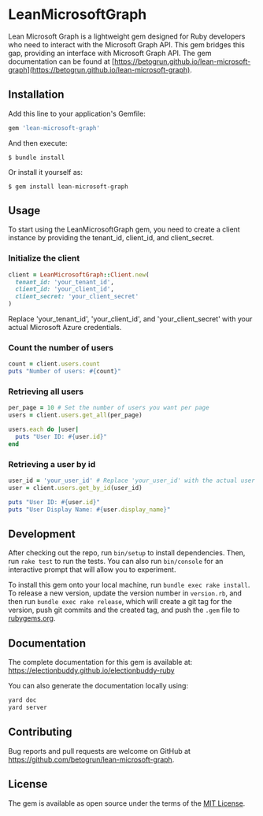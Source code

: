 # LeanMicrosoftGraph

Lean Microsoft Graph is a lightweight gem designed for Ruby developers who need to interact with the Microsoft Graph API. This gem bridges this gap, providing an interface with Microsoft Graph API.
The gem documentation can be found at [https://betogrun.github.io/lean-microsoft-graph](https://betogrun.github.io/lean-microsoft-graph).

## Installation

Add this line to your application's Gemfile:

```ruby
gem 'lean-microsoft-graph'
```

And then execute:

    $ bundle install

Or install it yourself as:

    $ gem install lean-microsoft-graph

## Usage

To start using the LeanMicrosoftGraph gem, you need to create a client instance by providing the tenant_id, client_id, and client_secret.

### Initialize the client

```ruby
client = LeanMicrosoftGraph::Client.new(
  tenant_id: 'your_tenant_id',
  client_id: 'your_client_id',
  client_secret: 'your_client_secret'
)
```

Replace 'your_tenant_id', 'your_client_id', and 'your_client_secret' with your actual Microsoft Azure credentials.

### Count the number of users

```ruby
count = client.users.count
puts "Number of users: #{count}"
```

### Retrieving all users

```ruby
per_page = 10 # Set the number of users you want per page
users = client.users.get_all(per_page)

users.each do |user|
  puts "User ID: #{user.id}"
end
```

### Retrieving a user by id

```ruby
user_id = 'your_user_id' # Replace 'your_user_id' with the actual user id
user = client.users.get_by_id(user_id)

puts "User ID: #{user.id}"
puts "User Display Name: #{user.display_name}"
```

## Development

After checking out the repo, run `bin/setup` to install dependencies. Then, run `rake test` to run the tests. You can also run `bin/console` for an interactive prompt that will allow you to experiment.

To install this gem onto your local machine, run `bundle exec rake install`. To release a new version, update the version number in `version.rb`, and then run `bundle exec rake release`, which will create a git tag for the version, push git commits and the created tag, and push the `.gem` file to [rubygems.org](https://rubygems.org).

## Documentation

The complete documentation for this gem is available at: https://electionbuddy.github.io/electionbuddy-ruby

You can also generate the documentation locally using:

```bash
yard doc
yard server
```

## Contributing

Bug reports and pull requests are welcome on GitHub at https://github.com/betogrun/lean-microsoft-graph.

## License

The gem is available as open source under the terms of the [MIT License](https://opensource.org/licenses/MIT).
